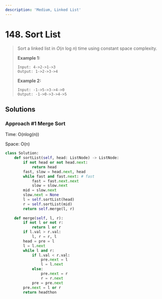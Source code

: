 ```yaml
---
description: 'Medium, Linked List'
---
```


# 148. Sort List

> Sort a linked list in _O_\(_n_ log _n_\) time using constant space complexity.
>
> **Example 1:**
>
> ```text
> Input: 4->2->1->3
> Output: 1->2->3->4
> ```
>
> **Example 2:**
>
> ```text
> Input: -1->5->3->4->0
> Output: -1->0->3->4->5
> ```

## Solutions

### Approach \#1 Merge Sort

Time: O\(nlog\(n\)\)

Space: O\(n\)

```python
class Solution:
    def sortList(self, head: ListNode) -> ListNode:
        if not head or not head.next:
            return head
        fast, slow = head.next, head
        while fast and fast.next: # fast
            fast = fast.next.next
            slow = slow.next
        mid = slow.next
        slow.next = None
        l = self.sortList(head)
        r = self.sortList(mid)
        return self.merge(l, r)
    
    def merge(self, l, r):
        if not l or not r:
            return l or r
        if l.val > r.val:
            l, r = r, l
        head = pre = l
        l = l.next
        while l and r:
            if l.val < r.val:
                pre.next = l
                l = l.next
            else:
                pre.next = r
                r = r.next
            pre = pre.next
        pre.next = l or r
        return headthon
```

